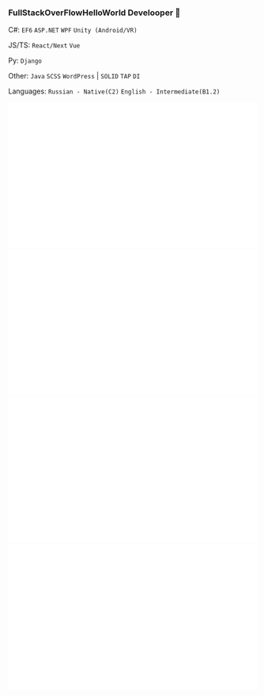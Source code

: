 ### FullStackOverFlowHelloWorld Develooper 👋


C#: `EF6` `ASP.NET` `WPF` `Unity (Android/VR)`

JS/TS: `React/Next` `Vue`

Py: `Django`

Other: `Java` `SCSS` `WordPress` | `SOLID` `TAP` `DI`

Languages: `Russian - Native(C2)` `English - Intermediate(B1.2)`

![](https://raw.githubusercontent.com/Xefise/GithubStats/master/generated/overview.svg#gh-dark-mode-only)
![](https://raw.githubusercontent.com/Xefise/GithubStats/master/generated/overview.svg#gh-light-mode-only)
![](https://raw.githubusercontent.com/Xefise/GithubStats/master/generated/languages.svg#gh-dark-mode-only)
![](https://raw.githubusercontent.com/Xefise/GithubStats/master/generated/languages.svg#gh-light-mode-only)

